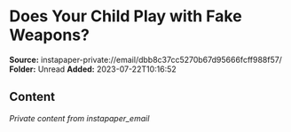 # Does Your Child Play with Fake Weapons?

**Source:** instapaper-private://email/dbb8c37cc5270b67d95666fcff988f57/
**Folder:** Unread
**Added:** 2023-07-22T10:16:52




## Content
*Private content from instapaper_email*
